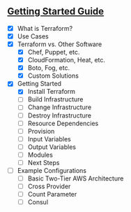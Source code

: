 
## [Getting Started Guide](https://www.terraform.io/intro/)

 - [x] What is Terraform?
 - [x] Use Cases
 - [x] Terraform vs. Other Software
     - [x] Chef, Puppet, etc.
     - [x] CloudFormation, Heat, etc.
     - [x] Boto, Fog, etc.
     - [x] Custom Solutions
 - [x] Getting Started
     - [x] Install Terraform
     - [ ] Build Infrastructure
     - [ ] Change Infrastructure
     - [ ] Destroy Infrastructure
     - [ ] Resource Dependencies
     - [ ] Provision
     - [ ] Input Variables
     - [ ] Output Variables
     - [ ] Modules
     - [ ] Next Steps
 - [ ] Example Configurations
     - [ ] Basic Two-Tier AWS Architecture
     - [ ] Cross Provider
     - [ ] Count Parameter
     - [ ] Consul
